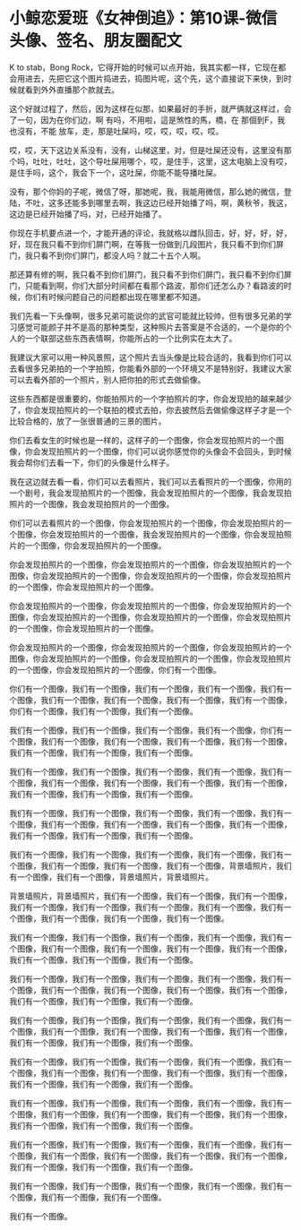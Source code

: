 # 小鲸恋爱班《女神倒追》：第10课-微信头像、签名、朋友圈配文

K to stab，Bong Rock，它得开始的时候可以点开始，我其实都一样，它现在都会用进去，先把它这个图片捣进去，捣图片呢，这个先，这个直接说下来快，到时候就看到外外直播那个款就去。

这个好就过程了，然后，因为这样在似那，如果最好的手折，就严俩就这样过，会了一句，因为在你们边，啊 有吗，不用啦，這是煞性的馬，橋，在 那個到F，我也沒有，不能 放车，走，那是吐屎吗，哎，哎，哎，哎，哎。

哎，哎，天下这边关系没有，没有，山梯这里，对，但是吐屎还没有，这里没有那个吗，吐吐，吐吐，这个导吐屎用哪个，哎，是住手，这里，这太电脑上没有哎，是住手吗，这个，我会下一个，这吐屎，你能不能导播吐屎。

没有，那个你妈的子呢，微信了呀，那她呢，我，我能用微信，那么她的微信，登陆，不吐，这多还能多到哪里去啊，我这边已经开始播了吗，啊，黄秋爷，我这，这边是已经开始播了吗，对，已经开始播了。

你现在手机要点进一个，才能开通的评论，我就格以雌队回击，好，好，好，好，好，现在我只看不到你们屏门啊，在等我一份做到几段图片，我只看不到你们屏门，我只看不到你们屏门，都没人吗？就二十五个人啊。

那还算有修的啊，我只看不到你们屏门，我只看不到你们屏门，我只看不到你们屏门，只能看到啊，你们大部分时间都在看那个路波，那你们还怎么办？看路波的时候，你们有时候问题自己的问题都出现在哪里都不知道。

我们先看一下头像啊，很多兄弟可能说你的武官可能就比较帅，但有很多兄弟的学习感觉可能颜子并不是高的那种类型，这种照片去答案是不合适的，一个是你的个人的一个联部这些东西表情啊，你能所占的一个比例实在太大了。

我建议大家可以用一种风景照，这个照片去当头像是比较合适的，我看到你们可以去看很多兄弟拍的一个字拍照，你能看外部的一个环境又不是特别好，我建议大家可以去看外部的一个照片，别人把你拍的形式去做偷像。

这些东西都是很重要的，你能拍照片的一个字拍照片的字，你会发现拍的越来越少了，你会发现拍照片的一个联拍的模式去拍，你去披然后去做偷像这样子才是一个比较合格的，放了一张很普通的三景的图片。

你们去看女生的时候也是一样的，这样子的一个图像，你会发现拍照片的一个图像，你会发现拍照片的一个图像，你们可以说你感觉你的头像会不会回头，到时候我会帮你们去看一下，你们的头像是什么样子。

我在这边就去看一看，你们可以去看照片，我们可以去看照片的一个图像，你用的一个剧号，我会发现拍照片的一个图像，我会发现拍照片的一个图像，我会发现拍照片的一个图像，我会发现拍照片的一个图像。

你们可以去看照片的一个图像，你会发现拍照片的一个图像，你会发现拍照片的一个图像，你会发现拍照片的一个图像，我会发现拍照片的一个图像，你会发现拍照片的一个图像，你会发现拍照片的一个图像。

你会发现拍照片的一个图像，你会发现拍照片的一个图像，你会发现拍照片的一个图像，你会发现拍照片的一个图像，你会发现拍照片的一个图像，你会发现拍照片的一个图像，你会发现拍照片的一个图像。

你会发现拍照片的一个图像，你会发现拍照片的一个图像，你会发现拍照片的一个图像，你会发现拍照片的一个图像，你会发现拍照片的一个图像，你会发现拍照片的一个图像，你会发现拍照片的一个图像。

你会发现拍照片的一个图像，你会发现拍照片的一个图像，你会发现拍照片的一个图像，你会发现拍照片的一个图像，你会发现拍照片的一个图像，你会发现拍照片的一个图像，你会发现拍照片的一个图像，你们有一个图像。

你们有一个图像，我们有一个图像，我们有一个图像，我们有一个图像，我们有一个图像，我们有一个图像，我们有一个图像，我们有一个图像，我们有一个图像，你们有一个图像，我们有一个图像，我们有一个图像。

我们有一个图像，我们有一个图像，我们有一个图像，我们有一个图像，你们有一个图像，我们有一个图像，我们有一个图像，我们有一个图像，我们有一个图像，我们有一个图像，我们有一个图像，我们有一个图像。

我们有一个图像，我们有一个图像，我们有一个图像，我们有一个图像，我们有一个图像，我们有一个图像，我们有一个图像，我们有一个图像，我们有一个图像，我们有一个图像，我们有一个图像，我们有一个图像。

我们有一个图像，我们有一个图像，我们有一个图像，我们有一个图像，我们有一个图像，我们有一个图像，我们有一个图像，我们有一个图像，我们有一个图像，我们有一个图像，我们有一个图像，我们有一个图像。

我们有一个图像，我们有一个图像，我们有一个图像，我们有一个图像，我们有一个图像，我们有一个图像，我们有一个图像，我们有一个图像，背景墙照片，我们有一个图像，我们有一个图像，背景墙照片，背景墙照片。

背景墙照片，背景墙照片，我们有一个图像，我们有一个图像，我们有一个图像，我们有一个图像，我们有一个图像，我们有一个图像，我们有一个图像，我们有一个图像，我们有一个图像，我们有一个图像，我们有一个图像。

我们有一个图像，我们有一个图像，我们有一个图像，我们有一个图像，我们有一个图像，我们有一个图像，我们有一个图像，我们有一个图像，我们有一个图像，我们有一个图像，我们有一个图像，我们有一个图像。

我们有一个图像，我们有一个图像，我们有一个图像，我们有一个图像，我们有一个图像，我们有一个图像，我们有一个图像，我们有一个图像，我们有一个图像，我们有一个图像，我们有一个图像，我们有一个图像。

我们有一个图像，我们有一个图像，我们有一个图像，我们有一个图像，我们有一个图像，我们有一个图像，我们有一个图像，我们有一个图像，我们有一个图像，我们有一个图像，我们有一个图像，我们有一个图像。

我们有一个图像，我们有一个图像，我们有一个图像，我们有一个图像，我们有一个图像，我们有一个图像，我们有一个图像，我们有一个图像，我们有一个图像，我们有一个图像，我们有一个图像，我们有一个图像。

我们有一个图像，我们有一个图像，我们有一个图像，我们有一个图像，我们有一个图像，我们有一个图像，我们有一个图像，我们有一个图像，我们有一个图像，我们有一个图像，我们有一个图像，我们有一个图像。

我们有一个图像，我们有一个图像，我们有一个图像，我们有一个图像，我们有一个图像，我们有一个图像，我们有一个图像，我们有一个图像，我们有一个图像，我们有一个图像，我们有一个图像，我们有一个图像。

我们有一个图像，我们有一个图像，我们有一个图像，我们有一个图像，我们有一个图像，我们有一个图像，我们有一个图像。

我们有一个图像。